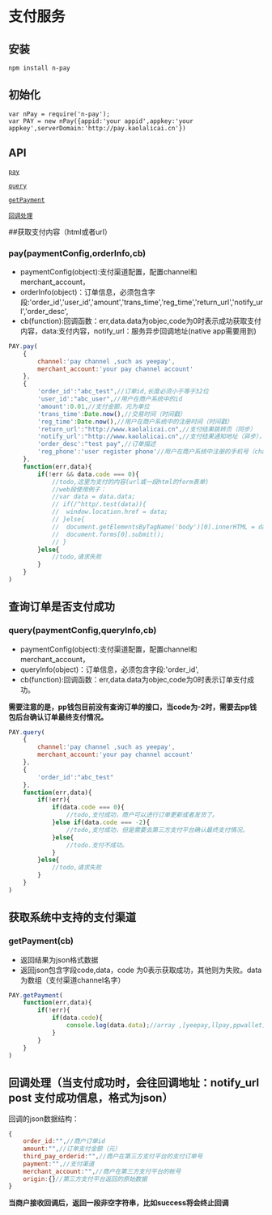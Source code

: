 # 支付服务

## 安装

    npm install n-pay
    
## 初始化

    var nPay = require('n-pay');
    var PAY = new nPay({appid:'your appid',appkey:'your appkey',serverDomain:'http://pay.kaolalicai.cn'})

## API

[`pay`](#pay)

[`query`](#query)

[`getPayment`](#getPayment)

[`回调处理`](#回调处理)

<a name="pay" />

##获取支付内容（html或者url）

### pay(paymentConfig,orderInfo,cb)
- paymentConfig(object):支付渠道配置，配置channel和merchant_account，
- orderInfo(object)：订单信息，必须包含字段:'order_id','user_id','amount','trans_time','reg_time','return_url','notify_url','order_desc',
- cb(function):回调函数：err,data.data为objec,code为0时表示成功获取支付内容，data:支付内容，notify_url：服务异步回调地址(native app需要用到)

```js
PAY.pay(
    {
		channel:'pay channel ,such as yeepay',
		merchant_account:'your pay channel account'
    },
    {
		'order_id':"abc_test",//订单id,长度必须小于等于32位
		'user_id':"abc_user",//用户在商户系统中的id
		'amount':0.01,//支付金额，元为单位
		'trans_time':Date.now(),//交易时间（时间戳）
		'reg_time':Date.now(),//用户在商户系统中的注册时间（时间戳）
		'return_url':"http://www.kaolalicai.cn",//支付结果跳转页（同步）
		'notify_url':"http://www.kaolalicai.cn",//支付结果通知地址（异步），只有支付成功才会像这个地址post数据
		'order_desc':"test pay",//订单描述
		'reg_phone':'user register phone'//用户在商户系统中注册的手机号（channel为ppwallet时必传）
    },
    function(err,data){
        if(!err && data.code === 0){
			//todo,这里为支付的内容(url或一段html的form表单)
			//web段使用例子：
			//var data = data.data;
			// if(/^http/.test(data)){
			// 	window.location.href = data;
			// }else{
			// 	document.getElementsByTagName('body')[0].innerHTML = data;
			// 	document.forms[0].submit();
			// }
        }else{
			//todo,请求失败
        }
    }
)
```

<a name="query" />

## 查询订单是否支付成功

### query(paymentConfig,queryInfo,cb)
- paymentConfig(object):支付渠道配置，配置channel和merchant_account，
- queryInfo(object)：订单信息，必须包含字段:'order_id',
- cb(function):回调函数：err,data.data为objec,code为0时表示订单支付成功。

**需要注意的是，pp钱包目前没有查询订单的接口，当code为-2时，需要去pp钱包后台确认订单最终支付情况。** 

```js
PAY.query(
    {
		channel:'pay channel ,such as yeepay',
		merchant_account:'your pay channel account'
    },
    {
		'order_id':"abc_test"
    },
    function(err,data){
        if(!err){
			if(data.code === 0){
				//todo,支付成功，商户可以进行订单更新或者发货了。
			}else if(data.code === -2){
				//todo,支付成功，但是需要去第三方支付平台确认最终支付情况。
			}else{
				//todo.支付不成功。
			}
        }else{
			//todo,请求失败
        }
    }
)
```

<a name="getPayment" />

## 获取系统中支持的支付渠道

### getPayment(cb)
- 返回结果为json格式数据
- 返回json包含字段code,data，code 为0表示获取成功，其他则为失败。data为数组（支付渠道channel名字）

```js
PAY.getPayment(
	function(err,data){
		if(!err){
			if(data.code){
				console.log(data.data);//array ,[yeepay,llpay,ppwallet]
			}
		}
	}
)
```


<a name="回调处理" />

## 回调处理（当支付成功时，会往回调地址：notify_url post 支付成功信息，格式为json）

回调的json数据结构：
```js
{
	order_id:"",//商户订单id
	amount:"",//订单支付金额（元）
	third_pay_orderid:"",//商户在第三方支付平台的支付订单号
	payment:"",//支付渠道
	merchant_account:"",//商户在第三方支付平台的帐号
	origin:{}//第三方支付平台返回的原始数据
}
```

**当商户接收回调后，返回一段非空字符串，比如success将会终止回调**
